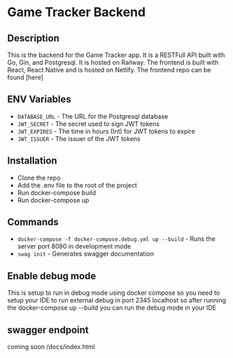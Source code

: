 # Game Tracker Backend
## Description
This is the backend for the Game Tracker app. It is a RESTFull API built with Go, Gin, and Postgresql. It is hosted on Railway. The frontend is built with React, React Native and is hosted on Netlify. The frontend repo can be found [here]
## ENV Variables
- `DATABASE_URL` - The URL for the Postgresql database
- `JWT_SECRET` - The secret used to sign JWT tokens
- `JWT_EXPIRES` - The time in hours (Int) for JWT tokens to expire
- `JWT_ISSUER` - The issuer of the JWT tokens

## Installation
- Clone the repo
- Add the .env file to the root of the project
- Run docker-compose build
- Run docker-compose up

## Commands
- `docker-compose -f docker-compose.debug.yml up --build` - Runs the server port 8080 in development mode
- `swag init` - Generates swagger documentation

## Enable debug mode
This is setup to run in debug mode using docker compose
so you need to setup your IDE to run external debug in port 2345 localhost
so after running the docker-compose up --build you can run the debug mode in your IDE



## swagger endpoint
coming soon /docs/index.html